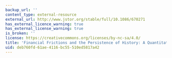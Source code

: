 ```yaml
---
backup_url: ''
content_type: external-resource
external_url: http://www.jstor.org/stable/full/10.1086/670271
has_external_licence_warning: true
has_external_license_warning: true
is_broken: ''
license: https://creativecommons.org/licenses/by-nc-sa/4.0/
title: 'Financial Frictions and the Persistence of History: A Quantitative Exploration'
uid: deb760fd-61ae-4116-bc55-510ed5817a42
---
```

